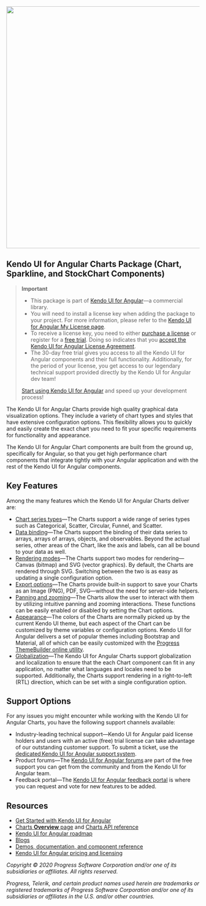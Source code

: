 <a href="https://www.telerik.com/kendo-angular-ui/" target="_blank">
<img width="631" src="https://www.telerik.com/kendo-angular-ui/npm-banner.svg">
</a>

## Kendo UI for Angular Charts Package (Chart, Sparkline, and StockChart Components)

> **Important**
> * This package is part of [Kendo UI for Angular](https://www.telerik.com/kendo-angular-ui?utm_medium=referral&utm_source=npm&utm_campaign=kendo-ui-angular-trial-npm-charts)&mdash;a commercial library.
> * You will need to install a license key when adding the package to your project. For more information, please refer to the [Kendo UI for Angular My License page](https://www.telerik.com/kendo-angular-ui/my-license?utm_medium=referral&utm_source=npm&utm_campaign=kendo-ui-angular-trial-npm-charts).
> * To receive a license key, you need to either [purchase a license](https://www.telerik.com/purchase/kendo-ui?utm_medium=referral&utm_source=npm&utm_campaign=kendo-ui-angular-trial-npm-charts) or register for a [free trial](https://www.telerik.com/download-login-v2-kendo-angular-ui?utm_medium=referral&utm_source=npm&utm_campaign=kendo-ui-angular-trial-npm-charts). Doing so indicates that you [accept the Kendo UI for Angular License Agreement](https://www.telerik.com/purchase/license-agreement/kendo-ui?utm_medium=referral&utm_source=npm&utm_campaign=kendo-ui-angular-trial-npm-charts).
> * The 30-day free trial gives you access to all the Kendo UI for Angular components and their full functionality. Additionally, for the period of your license, you get access to our legendary technical support provided directly by the Kendo UI for Angular dev team!
>
> [Start using Kendo UI for Angular](https://www.telerik.com/download-login-v2-kendo-angular-ui?utm_medium=referral&utm_source=npm&utm_campaign=kendo-ui-angular-trial-npm-charts) and speed up your development process!

The Kendo UI for Angular Charts provide high quality graphical data visualization options. They include a variety of chart types and styles that have extensive configuration options. This flexibility allows you to quickly and easily create the exact chart you need to fit your specific requirements for functionality and appearance.

The Kendo UI for Angular Chart components are built from the ground up, specifically for Angular, so that you get high performance chart components that integrate tightly with your Angular application and with the rest of the Kendo UI for Angular components.

## Key Features

Among the many features which the Kendo UI for Angular Charts deliver are:

* [Chart series types](https://www.telerik.com/kendo-angular-ui/components/charts/series-types/)&mdash;The Charts support a wide range of series types such as Categorical, Scatter, Circular, Funnel, and Scatter.
* [Data binding](https://www.telerik.com/kendo-angular-ui/components/charts/chart/data-binding/)&mdash;The Charts support the binding of their data series to arrays, arrays of arrays, objects, and observables. Beyond the actual series, other areas of the Chart, like the axis and labels, can all be bound to your data as well.
* [Rendering modes](https://www.telerik.com/kendo-angular-ui/components/charts/chart/rendering/)&mdash;The Charts support two modes for rendering—Canvas (bitmap) and SVG (vector graphics). By default, the Charts are rendered through SVG. Switching between the two is as easy as updating a single configuration option.
* [Export options](https://www.telerik.com/kendo-angular-ui/components/charts/chart/export-options/)&mdash;The Charts provide built-in support to save your Charts as an Image (PNG), PDF, SVG&mdash;without the need for server-side helpers.
* [Panning and zooming](https://www.telerik.com/kendo-angular-ui/components/charts/chart/pan-zoom/)&mdash;The Charts allow the user to interact with them by utilizing intuitive panning and zooming interactions. These functions can be easily enabled or disabled by setting the Chart options.
* [Appearance](https://www.telerik.com/kendo-angular-ui/components/charts/chart/styling/)&mdash;The colors of the Charts are normally picked up by the current Kendo UI theme, but each aspect of the Chart can be customized by theme variables or configuration options. Kendo UI for Angular delivers a set of popular themes including Bootstrap and Material, all of which can be easily customized with the [Progress ThemeBuilder online utility](https://themebuilder.telerik.com/kendo-angular-ui).
* [Globalization](https://www.telerik.com/kendo-angular-ui/components/charts/globalization/)&mdash;The Kendo UI for Angular Charts support globalization and localization to ensure that the each Chart component can fit in any application, no matter what languages and locales need to be supported. Additionally, the Charts support rendering in a right-to-left (RTL) direction, which can be set with a single configuration option.

## Support Options

For any issues you might encounter while working with the Kendo UI for Angular Charts, you have the following support channels available:

* Industry-leading technical support&mdash;Kendo UI for Angular paid license holders and users with an active (free) trial license can take advantage of our outstanding customer support. To submit a ticket, use the [dedicated Kendo UI for Angular support system](https://www.telerik.com/account/support-tickets?utm_medium=referral&utm_source=npm&utm_campaign=kendo-ui-angular-trial-npm-charts).
* Product forums&mdash;The [Kendo UI for Angular forums](https://www.telerik.com/forums/kendo-angular-ui?utm_medium=referral&utm_source=npm&utm_campaign=kendo-ui-angular-trial-npm-charts) are part of the free support you can get from the community and from the Kendo UI for Angular team.
* Feedback portal&mdash;The [Kendo UI for Angular feedback portal](https://feedback.telerik.com/kendo-angular-ui?utm_medium=referral&utm_source=npm&utm_campaign=kendo-ui-angular-trial-npm-charts) is where you can request and vote for new features to be added.

## Resources

* [Get Started with Kendo UI for Angular](https://www.telerik.com/kendo-angular-ui/getting-started?utm_medium=referral&utm_source=npm&utm_campaign=kendo-ui-angular-trial-npm-charts)
* [Charts **Overview** page](https://www.telerik.com/kendo-angular-ui/components/charts?utm_medium=referral&utm_source=npm&utm_campaign=kendo-ui-angular-trial-npm-charts) and [Charts API reference](https://www.telerik.com/kendo-angular-ui/components/charts/api?utm_medium=referral&utm_source=npm&utm_campaign=kendo-ui-angular-trial-npm-charts)
* [Kendo UI for Angular roadmap](https://www.telerik.com/kendo-angular-ui/roadmap?utm_medium=referral&utm_source=npm&utm_campaign=kendo-ui-angular-trial-npm-charts)
* [Blogs](http://www.telerik.com/blogs/kendo-ui?utm_medium=referral&utm_source=npm&utm_campaign=kendo-ui-angular-trial-npm-charts)
* [Demos, documentation, and component reference](https://www.telerik.com/kendo-angular-ui/components?utm_medium=referral&utm_source=npm&utm_campaign=kendo-ui-angular-trial-npm-charts)
* [Kendo UI for Angular pricing and licensing](https://www.telerik.com/purchase/kendo-ui?utm_medium=referral&utm_source=npm&utm_campaign=kendo-ui-angular-trial-npm-charts)

*Copyright © 2020 Progress Software Corporation and/or one of its subsidiaries or affiliates. All rights reserved.*

*Progress, Telerik, and certain product names used herein are trademarks or registered trademarks of Progress Software Corporation and/or one of its subsidiaries or affiliates in the U.S. and/or other countries.*
